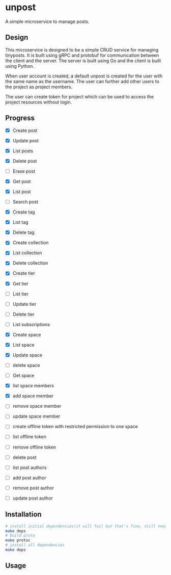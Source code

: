 # unpost

A simple microservice to manage posts.

## Design

This microservice is designed to be a simple CRUD service for managing tinyposts. 
It is built using gRPC and protobuf for communication between the client and the server. 
The server is built using Go and the client is built using Python.

When user account is created, a default unpost is created for the user with the same name as the username.
The user can further add other users to the project as project members.

The user can create token for project which can be used to access the project resources without login.

## Progress

- [x] Create post
- [x] Update post
- [x] List posts
- [x] Delete post
- [ ] Erase post
- [x] Get post
- [x] List post
- [ ] Search post
- [x] Create tag
- [x] List tag
- [x] Delete tag
- [x] Create collection
- [x] List collection
- [x] Delete collection
- [x] Create tier
- [x] Get tier
- [ ] List tier
- [ ] Update tier
- [ ] Delete tier
- [ ] List subscriptions
- [x] Create space
- [x] List space
- [x] Update space
- [ ] delete space
- [ ] Get space
- [x] list space members
- [x] add space member
- [ ] remove space member
- [ ] update space member
- [ ] create offline token with restricted permission to one space
- [ ] list offline token
- [ ] remove offline token
- [ ] delete post
- [ ] list post authors
- [ ] add post author
- [ ] remove post author
- [ ] update post author


## Installation

```bash
# install initial dependencies(it will fail but that's fine, still need to run it)
make deps
# build proto
make protoc
# install all dependencies
make deps
```

## Usage

